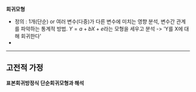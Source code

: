 **회귀모형**
- 정의 : 1개(단순) or 여러 변수(다중)가 다른 변수에 미치는 영향 분석, 변수간 관계를 파악하는 통계적 방법. $Y=a+bX+e$라는 모형을 세우고 분석 -> 'Y를 X에 대해 회귀한다'
- 
---
**고전적 가정**
- 
**표본회귀방정식**
**단순회귀모형과 해석**